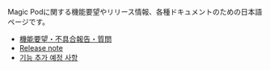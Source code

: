 Magic Podに関する機能要望やリリース情報、各種ドキュメントのための日本語ページです。


- [機能要望・不具合報告・質問](https://github.com/Magic-Pod/japanese-issue-board/issues)
- [Release note](https://github.com/WeMB-Tech/Magic-Pod/blob/master/CHANGELOG.md)
- [기능 추가 예정 사항](https://github.com/WeMB-Tech/Magic-Pod/blob/master/UPCOMING_FEATURES.md)
